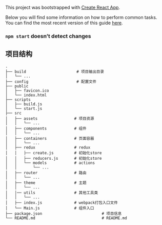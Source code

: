 This project was bootstrapped with [Create React App](https://github.com/facebookincubator/create-react-app).

Below you will find some information on how to perform common tasks.<br>
You can find the most recent version of this guide [here](https://github.com/facebookincubator/create-react-app/blob/master/packages/react-scripts/template/README.md).



### `npm start` doesn’t detect changes

## 项目结构

```
.
├── build                      # 项目输出目录
│   └── ...
├── config                     # 配置文件
├── public
│   ├── favicon.ico
│   └── index.html
├── scripts
│   ├── build.js
│   └── start.js
├── src
│   ├── assets                # 项目资源
│   │   └── ...
│   ├── components            # 组件
│   │   └── ...
│   ├── containers            # 页面容器
│   │   └── ...
│   ├── redux                 # redux
│   │   ├── create.js         # 初始化store
│   │   ├── reducers.js       # 初始化store
│   │   └── models            # actions
│   │       └── ...
│   ├── router                # 路由
│   │   └── ...
│   ├── theme                 # 主题
│   │   └── ...
│   │── utils                 # 其他工具类
│   │   └── ...
│   ├── index.js              # webpack打包入口文件
│   └── Main.js               # 组件入口
├── package.json                          # 项目信息
└── README.md                             # README.md
```